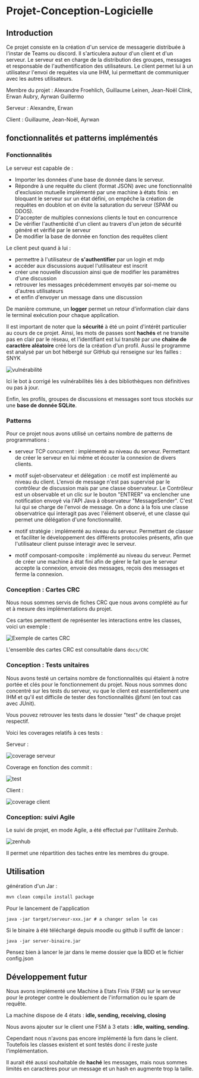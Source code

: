 # Projet-Conception-Logicielle

## Introduction 
Ce projet consiste en la création d'un service de messagerie distribuée à l'instar de Teams ou discord. Il s'articulera autour d'un client et d'un serveur.
Le serveur est en charge de la distribution des groupes, messages et responsable de l'authentification des utilisateurs. 
Le client permet lui à un utilisateur l'envoi de requètes via une IHM, lui permettant de communiquer avec les autres utilisateurs. 

Membre du projet : Alexandre Froehlich, Guillaume Leinen, Jean-Noël Clink, Erwan Aubry, Ayrwan Guillermo

Serveur : Alexandre, Erwan 

Client : Guillaume, Jean-Noël, Ayrwan

## fonctionnalités et patterns implémentés

### Fonctionnalités 
Le serveur est capable de : 

* Importer les données d'une base de donnée dans le serveur. 
* Répondre à une requête du client (format JSON) avec une fonctionnalité d'exclusion mutuelle implémenté par une machine à états finis : en bloquant le serveur sur un état défini, on empêche la création de requêtes en doublon et on évite la saturation du serveur (SPAM ou DDOS). 
* D'accepter de multiples connexions clients le tout en concurrence
* De vérifier l'authenticité d'un client au travers d'un jeton de sécurité généré et vérifié par le serveur
* De modifier la base de donnée en fonction des requêtes client

Le client peut quand à lui :
- permettre à l'utilisateur de **s'authentifier** par un login et mdp
- accéder aux discussions auquel l'utilisateur est inscrit
- créer une nouvelle discussion ainsi que de modifier les paramètres d'une discussion
- retrouver les messages précédemment envoyés par soi-meme ou d'autres utilisateurs
- et enfin d'envoyer un message dans une discussion

De manière commune, un **logger** permet un retour d'information clair dans le terminal exécution pour chaque application. 

Il est important de noter que la **sécurité** à été un point d'intérêt particulier au cours de ce projet. Ainsi, les mots de passes sont **hachés** et ne transite pas en clair par le réseau, et l'identifiant est lui transité par une **chaine de caractère aléatoire** créé lors de la création d'un profil. Aussi le programme est analysé par un bot hébergé sur GitHub qui renseigne sur les failles : SNYK 

![vulnérabilité](README.assets/vulnérabilité.jpg)

Ici le bot à corrigé les vulnérabilités liés à des bibliothèques non définitives ou pas à jour. 

Enfin, les profils, groupes de discussions et messages sont tous stockés sur une **base de donnée SQLite**. 

### Patterns 
Pour ce projet nous avons utilisé un certains nombre de patterns de programmations : 

- serveur TCP concurrent : implémenté au niveau du serveur. Permettant de créer le serveur en lui même et écouter la connexion de divers clients.
- motif sujet-observateur et délégation : ce motif est implémenté au niveau du client. L'envoi de message n'est pas supervisé par le contrôleur de discussion mais par une classe observateur. Le Contrôleur est un observable et un clic sur le bouton "ENTRER" va enclencher une notification envoyé via l'API Java à observateur "MessageSender". C'est lui qui se charge de l'envoi de message. On a donc à la fois une classe observatrice qui interagit pas avec l'élément observé, et une classe qui permet une délégation d'une fonctionnalité.  
- motif stratégie : implémenté au niveau du serveur. Permettant de classer et faciliter le développement des différents protocoles présents, afin que l'utilisateur client puisse interagir avec le serveur.

- motif composant-composite : implémenté au niveau du serveur. Permet de créer une machine à état fini afin de gérer le fait que le serveur accepte la connexion, envoie des messages, reçois des messages et ferme la connexion.

  
 ### Conception : Cartes CRC 

Nous nous sommes servis de fiches CRC que nous avons complété au fur et à mesure des implémentations du projet. 

Ces cartes permettent de représenter les interactions entre les classes, voici un exemple : 

![Exemple de cartes CRC](README.assets/CRC.png)

L'ensemble des cartes CRC est consultable dans `docs/CRC` 

### Conception : Tests unitaires 

Nous avons testé un certains nombre de fonctionnalités qui étaient à notre portée et clés pour le fonctionnement du projet. Nous nous sommes donc concentré sur les tests du serveur, vu que le client est essentiellement une IHM et qu'il est difficile de tester des fonctionnalités @fxml (en tout cas avec JUnit). 

Vous pouvez retrouver les tests dans le dossier "test" de chaque projet respectif. 

Voici les coverages relatifs à ces tests : 

Serveur : 

![coverage serveur](README.assets/coverage-serveur.jpg)

Coverage en fonction des commit :  

![test](README.assets/test.png)

Client : 

![coverage client](README.assets/coverage-client.jpg)

### Conception: suivi Agile 

Le suivi de projet, en mode Agile, a été effectué par l'utilitaire Zenhub. 

![zenhub](README.assets/zenhub.png)

Il permet une répartition des taches entre les membres du groupe. 

## Utilisation

génération d'un Jar : 

```bash
mvn clean compile install package
```

Pour le lancement de l'application 

```shell
java -jar target/serveur-xxx.jar # a changer selon le cas
```

Si le binaire à été téléchargé depuis moodle ou github il suffit de lancer : 

```
java -jar server-binaire.jar
```

Pensez bien à lancer le jar dans le meme dossier que la BDD et le fichier config.json

## Développement futur

Nous avons implémenté une Machine à Etats Finis (FSM) sur le serveur pour le proteger contre le doublement de l'information ou le spam de requête. 

La machine dispose de 4 états : **idle, sending, receiving, closing** 

Nous avons ajouter sur le client une FSM à 3 etats : **idle, waiting, sending.** 

Cependant nous n'avons pas encore implémenté la fsm dans le client. Toutefois les classes existent et sont testés donc il reste juste l'implémentation. 

Il aurait été aussi souhaitable de **haché** les messages, mais nous sommes limités en caractères pour un message et un hash en augmente trop la taille. 





